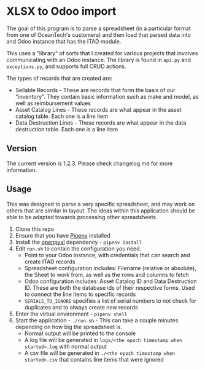 # XLSX to Odoo import

The goal of this program is to parse a spreadsheet (in a particular format from one of OceanTech's customers)
and then load that parsed data into and Odoo instance that has the ITAD module.

This uses a "library" of sorts that I created for various projects that involves communicating with an Odoo instance.
The library is found in `api.py` and `exceptions.py`, and supports full CRUD actions.

The types of records that are created are:

* Sellable Records - These are records that form the basis of our "inventory". They contain basic information such as make and model, as well as reimbursement values
* Asset Catalog Lines - These records are what appear in the asset catalog table. Each one is a line item
* Data Destruction Lines - These records are what appear in the data destruction table. Each one is a line item

## Version

The current version is 1.2.3. Please check changelog.md for more information.

## Usage

This was designed to parse a very specific spreadsheet, and may work on others that are similar in layout.
The ideas within this application should be able to be adapted towards processing other spreadsheets.

1. Clone this repo
1. Ensure that you have [Pipenv](https://github.com/pypa/pipenv) installed
1. Install the [openpyxl](https://bitbucket.org/openpyxl/openpyxl/src/default/) dependency - `pipenv install`
1. Edit `run.sh` to contain the configuration you need.
    * Point to your Odoo instance, with credentials that can search and create ITAD records
    * Spreadsheet configuration includes: Filename (relative or absolute), the Sheet to work from, as well as the rows and columns to fetch
    * Odoo configuration includes: Asset Catalog ID and Data Destruction ID. These are both the database ids of their respective forms. Used to connect the line items to specific records
    * `SERIALS_TO_IGNORE` specifies a list of serial numbers to not check for duplicates and to always create new records
6. Enter the virtual environment - `pipenv shell`
1. Start the application - `./run.sh` - This can take a couple minutes depending on how big the spreadsheet is.
    * Normal output will be printed to the console
    * A log file will be generated in `logs/<the epoch timestamp when started>.log` with normal output
    * A csv file will be generated in `./<the epoch timestamp when started>.csv` that contains line items that were ignored
